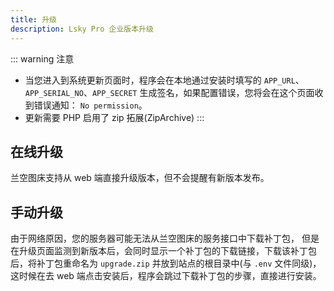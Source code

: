 ```yaml
---
title: 升级
description: Lsky Pro 企业版本升级
---
```


::: warning 注意
- 当您进入到系统更新页面时，程序会在本地通过安装时填写的 `APP_URL`、`APP_SERIAL_NO`、`APP_SECRET` 生成签名，如果配置错误，您将会在这个页面收到错误通知： `No permission`。
- 更新需要 PHP 启用了 zip 拓展(ZipArchive)
:::

## 在线升级
兰空图床支持从 web 端直接升级版本，但不会提醒有新版本发布。

## 手动升级
由于网络原因，您的服务器可能无法从兰空图床的服务接口中下载补丁包， 但是在升级页面监测到新版本后，会同时显示一个补丁包的下载链接，下载该补丁包后，将补丁包重命名为 `upgrade.zip` 并放到站点的根目录中(与 `.env` 文件同级)，这时候在去 web 端点击安装后，程序会跳过下载补丁包的步骤，直接进行安装。